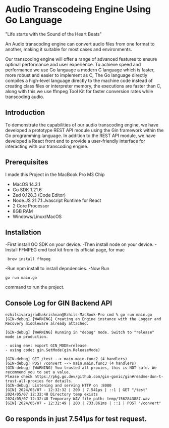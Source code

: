 # Audio Transcodeing Engine Using Go Language

"Life starts with the Sound of the Heart Beats"

An Audio transcoding engine can convert audio files from one format to another,
making it suitable for most cases and environments.

Our transcoding engine will offer a range of advanced features to ensure
optimal performance and user experience. To achieve speed and performance we
use Go language a modern C language which is faster, more robust and easier to
implement as C, The Go language directly compiles a high-level language
directly to the machine code instead of creating class files or interpreter
memory, the executions are faster than C, along with this we use ffmpeg Tool
Kit for faster conversion rates while transcoding audio.

## Introduction

To demonstrate the capabilities of our audio transcoding engine, we have
developed a prototype REST API module using the Gin framework within the Go
programming language.
In addition to the REST API module, we have developed a React front end to
provide a user-friendly interface for interacting with our transcoding engine.

## Prerequisites

I made this Project in the MacBook Pro M3 Chip

- MacOS 14.3.1
- Go SDK 1.21.6
- Zed 0.128.3 (Code Editor)
- Node.JS 21.7.1 Jvascript Runtime for React
- 2 Core Processor
- 8GB RAM
- Windows/Linux/MacOS

## Installation

-First install GO SDK on your device.
-Then install node on your device.
-Install FFMPEG cmd tool kit from its official page,
for mac

     brew install ffmpeg

-Run 
    npm install 
to install depndencies.
-Now Run 

    go run main.go
    
command to run the project.

## Console Log for GIN Backend API

```
ezhilsivarajradhakrishnan@Ezhils-MacBook-Pro cmd % go run main.go
[GIN-debug] [WARNING] Creating an Engine instance with the Logger and Recovery middleware already attached.

[GIN-debug] [WARNING] Running in "debug" mode. Switch to "release" mode in production.

- using env: export GIN_MODE=release
- using code: gin.SetMode(gin.ReleaseMode)

[GIN-debug] GET /test --> main.main.func2 (4 handlers)
[GIN-debug] POST /convert --> main.main.func3 (4 handlers)
[GIN-debug] [WARNING] You trusted all proxies, this is NOT safe. We recommend you to set a value.
Please check https://pkg.go.dev/github.com/gin-gonic/gin#readme-don-t-trust-all-proxies for details.
[GIN-debug] Listening and serving HTTP on :8080
[GIN] 2024/05/07 - 12:32:32 | 200 | 7.541µs | ::1 | GET "/test"
2024/05/07 12:32:48 Directory temp exists
2024/05/07 12:32:48 Temporary WAV file path: temp/1562843887.wav
[GIN] 2024/05/07 - 12:32:49 | 200 | 733.861ms | ::1 | POST "/convert"

```

## Go responds in just 7.541µs for test request.
